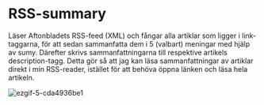 # RSS-summary
Läser Aftonbladets RSS-feed (XML) och fångar alla artiklar som ligger i link-taggarna, för att sedan sammanfatta dem i 5 (valbart) meningar med hjälp av sumy. Därefter skrivs sammanfattningarna till respektive artikels description-tagg. Detta gör så att jag kan läsa sammanfattningar av artiklar direkt i min RSS-reader, istället för att behöva öppna länken och läsa hela artikeln.

![ezgif-5-cda4936be1](https://github.com/RobertMartinis/rss-summary/assets/57859068/5b401f88-91e0-4c59-b35a-dcdc3b4a9373)

